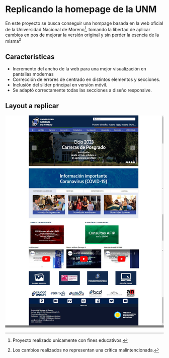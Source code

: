 # Replicando la homepage de la UNM

En este proyecto se busca conseguir una hompage basada en la web oficial de la Universidad Nacional de Moreno[^1], 
tomando la libertad de aplicar cambios en pos de mejorar la versión original y sin perder la esencia de la misma[^2]

## Caracteristicas

- Incremento del ancho de la web para una mejor visualización en pantallas modernas
- Corrección de errores de centrado en distintos elementos y secciones.
- Inclusión del slider principal en versión móvil.
- Se adaptó correctamente todas las secciones a diseño responsive. 

## Layout a replicar

![Layout de referencia](unm-layout.jpg)

[^1]: Proyecto realizado unicamente con fines educativos.

[^2]: Los cambios realizados no representan una crítica malintencionada. 

